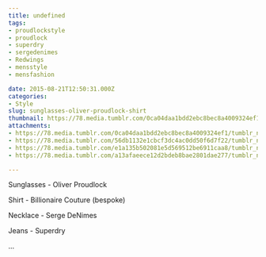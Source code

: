 ```yaml
---
title: undefined
tags:
- proudlockstyle
- proudlock
- superdry
- sergedenimes
- Redwings
- mensstyle
- mensfashion

date: 2015-08-21T12:50:31.000Z
categories:
- Style
slug: sunglasses-oliver-proudlock-shirt
thumbnail: https://78.media.tumblr.com/0ca04daa1bdd2ebc8bec8a4009324ef1/tumblr_ntfnjx8c091rhrm24o1_540.jpg
attachments:
- https://78.media.tumblr.com/0ca04daa1bdd2ebc8bec8a4009324ef1/tumblr_ntfnjx8c091rhrm24o1_1280.jpg
- https://78.media.tumblr.com/56db1132e1cbcf3dc4ac0dd50f6d7f22/tumblr_ntfnjx8c091rhrm24o2_1280.jpg
- https://78.media.tumblr.com/e1a135b502081e5d569512be6911caa8/tumblr_ntfnjx8c091rhrm24o3_1280.jpg
- https://78.media.tumblr.com/a13afaeece12d2bdeb8bae2801dae277/tumblr_ntfnjx8c091rhrm24o4_1280.jpg

---
```


Sunglasses - Oliver Proudlock 

  Shirt - Billionaire Couture (bespoke) 

  Necklace - Serge DeNimes 

  Jeans - Superdry 

 ...
